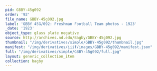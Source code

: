```yaml
---
pid: GBBY-45g092
order: '92'
file_name: GBBY-45g092.jpg
label: 'GBBY 45G/092: Freshman Football Team photos - 1923'
_date: '1923'
object_type: glass plate negative
source: http://archives.nd.edu/Bagby/GBBY-45g092.jpg
thumbnail: "/img/derivatives/simple/GBBY-45g092/thumbnail.jpg"
manifest: "/img/derivatives/iiif/images/GBBY-45g092/manifest.json"
full: "/img/derivatives/simple/GBBY-45g092/full.jpg"
layout: generic_collection_item
collection: bagby
---
```

